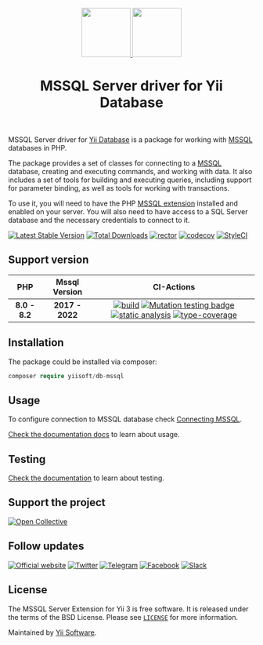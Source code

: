 <p align="center">
        <a href="https://github.com/yiisoft" target="_blank">
        <img src="https://yiisoft.github.io/docs/images/yii_logo.svg" height="100px">
    </a>
    <a href="https://www.microsoft.com/sql-server" target="_blank">
        <img src="https://avatars0.githubusercontent.com/u/6154722" height="100px">
    </a>
    <h1 align="center">MSSQL Server driver for Yii Database</h1>
    <br>
</p>

MSSQL Server driver for [Yii Database](https://github.com/yiisoft/db) is a package for working with [MSSQL] databases in PHP.

The package provides a set of classes for connecting to a [MSSQL] database, creating and executing commands, and working with data.
It also includes a set of tools for building and executing queries, including support for parameter binding, as well
as tools for working with transactions.

To use it, you will need to have the PHP [MSSQL extension] installed and enabled on your server. You will also need to
have access to a SQL Server database and the necessary credentials to connect to it.

[MSSQL]: https://www.microsoft.com/sql-server
[MSSQL extension]: https://pecl.php.net/package/sqlsrv

[![Latest Stable Version](https://poser.pugx.org/yiisoft/db-mssql/v/stable.png)](https://packagist.org/packages/yiisoft/db-mssql)
[![Total Downloads](https://poser.pugx.org/yiisoft/db-mssql/downloads.png)](https://packagist.org/packages/yiisoft/db-mssql)
[![rector](https://github.com/yiisoft/db-mssql/actions/workflows/rector.yml/badge.svg)](https://github.com/yiisoft/db-mssql/actions/workflows/rector.yml)
[![codecov](https://codecov.io/gh/yiisoft/db-mssql/branch/master/graph/badge.svg?token=UF9VERNMYU)](https://codecov.io/gh/yiisoft/db-mssql)
[![StyleCI](https://github.styleci.io/repos/114756477/shield?branch=master)](https://github.styleci.io/repos/114756477?branch=master)

## Support version

|  PHP | Mssql Version            |  CI-Actions
|:----:|:------------------------:|:---:|
|**8.0 - 8.2**| **2017 - 2022**|[![build](https://github.com/yiisoft/db-mssql/actions/workflows/build.yml/badge.svg?branch=dev)](https://github.com/yiisoft/db-mssql/actions/workflows/build.yml) [![Mutation testing badge](https://img.shields.io/endpoint?style=flat&url=https%3A%2F%2Fbadge-api.stryker-mutator.io%2Fgithub.com%2Fyiisoft%2Fdb-mssql%2Fmaster)](https://dashboard.stryker-mutator.io/reports/github.com/yiisoft/db-mssql/master) [![static analysis](https://github.com/yiisoft/db-mssql/actions/workflows/static.yml/badge.svg?branch=dev)](https://github.com/yiisoft/db-mssql/actions/workflows/static.yml) [![type-coverage](https://shepherd.dev/github/yiisoft/db-mssql/coverage.svg)](https://shepherd.dev/github/yiisoft/db-mssql)

## Installation

The package could be installed via composer:

```php
composer require yiisoft/db-mssql
```

## Usage 

To configure connection to MSSQL database check [Connecting MSSQL](https://github.com/yiisoft/db/blob/master/docs/en/connection/mssql.md).

[Check the documentation docs](https://github.com/yiisoft/db/blob/master/docs/en/README.md) to learn about usage.

## Testing

[Check the documentation](/docs/en/testing.md) to learn about testing.

## Support the project

[![Open Collective](https://img.shields.io/badge/Open%20Collective-sponsor-7eadf1?logo=open%20collective&logoColor=7eadf1&labelColor=555555)](https://opencollective.com/yiisoft)

## Follow updates

[![Official website](https://img.shields.io/badge/Powered_by-Yii_Framework-green.svg?style=flat)](https://www.yiiframework.com/)
[![Twitter](https://img.shields.io/badge/twitter-follow-1DA1F2?logo=twitter&logoColor=1DA1F2&labelColor=555555?style=flat)](https://twitter.com/yiiframework)
[![Telegram](https://img.shields.io/badge/telegram-join-1DA1F2?style=flat&logo=telegram)](https://t.me/yii3en)
[![Facebook](https://img.shields.io/badge/facebook-join-1DA1F2?style=flat&logo=facebook&logoColor=ffffff)](https://www.facebook.com/groups/yiitalk)
[![Slack](https://img.shields.io/badge/slack-join-1DA1F2?style=flat&logo=slack)](https://yiiframework.com/go/slack)

## License

The MSSQL Server Extension for Yii 3 is free software. It is released under the terms of the BSD License.
Please see [`LICENSE`](./LICENSE.md) for more information.

Maintained by [Yii Software](https://www.yiiframework.com/).
